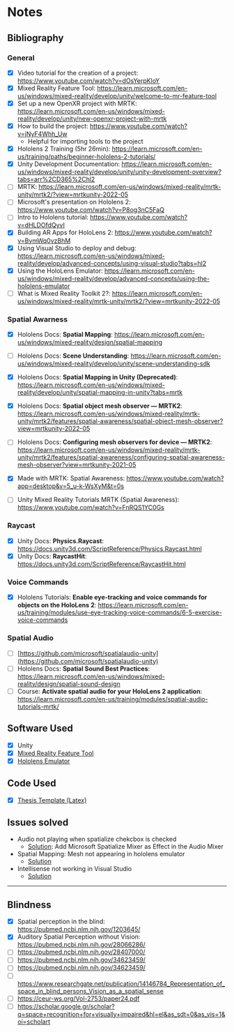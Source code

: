 # Notes
## Bibliography

### General
- [x] Video tutorial for the creation of a project: https://www.youtube.com/watch?v=dOsYerpKloY
- [x] Mixed Reality Feature Tool: https://learn.microsoft.com/en-us/windows/mixed-reality/develop/unity/welcome-to-mr-feature-tool
- [x] Set up a new OpenXR project with MRTK: https://learn.microsoft.com/en-us/windows/mixed-reality/develop/unity/new-openxr-project-with-mrtk
- [x] How to build the project: https://www.youtube.com/watch?v=jNyF4Whh_Uw
  - Helpful for importing tools to the project
- [x] Hololens 2 Training (5hr 26min): https://learn.microsoft.com/en-us/training/paths/beginner-hololens-2-tutorials/
- [x] Unity Development Documentation: https://learn.microsoft.com/en-us/windows/mixed-reality/develop/unity/unity-development-overview?tabs=arr%2CD365%2Chl2
- [ ] MRTK: https://learn.microsoft.com/en-us/windows/mixed-reality/mrtk-unity/mrtk2/?view=mrtkunity-2022-05
- [ ] Microsoft's presentation on Hololens 2: https://www.youtube.com/watch?v=P8og3nC5FaQ
- [ ] Intro to Hololens tutorial: https://www.youtube.com/watch?v=dHLDOfdQyvI
- [x] Building AR Apps for HoloLens 2: https://www.youtube.com/watch?v=BymWq0vzBhM
- [x] Using Visual Studio to deploy and debug: https://learn.microsoft.com/en-us/windows/mixed-reality/develop/advanced-concepts/using-visual-studio?tabs=hl2
- [x] Using the HoloLens Emulator: https://learn.microsoft.com/en-us/windows/mixed-reality/develop/advanced-concepts/using-the-hololens-emulator
- [ ] What is Mixed Reality Toolkit 2?: https://learn.microsoft.com/en-us/windows/mixed-reality/mrtk-unity/mrtk2/?view=mrtkunity-2022-05

### Spatial Awarness
- [x] Hololens Docs: **Spatial Mapping**: https://learn.microsoft.com/en-us/windows/mixed-reality/design/spatial-mapping
- [ ] Hololens Docs: **Scene Understanding**: https://learn.microsoft.com/en-us/windows/mixed-reality/develop/unity/scene-understanding-sdk
- [x] Hololens Docs: **Spatial Mapping in Unity (Deprecated)**: https://learn.microsoft.com/en-us/windows/mixed-reality/develop/unity/spatial-mapping-in-unity?tabs=mrtk
- [x] Hololens Docs: **Spatial object mesh observer — MRTK2**: https://learn.microsoft.com/en-us/windows/mixed-reality/mrtk-unity/mrtk2/features/spatial-awareness/spatial-object-mesh-observer?view=mrtkunity-2022-05
- [ ] Hololens Docs: **Configuring mesh observers for device — MRTK2**: https://learn.microsoft.com/en-us/windows/mixed-reality/mrtk-unity/mrtk2/features/spatial-awareness/configuring-spatial-awareness-mesh-observer?view=mrtkunity-2021-05

- [x] Made with MRTK: Spatial Awareness: https://www.youtube.com/watch?app=desktop&v=5_u-k-WsXyM&t=0s
- [ ] Unity Mixed Reality Tutorials MRTK (Spatial Awareness): https://www.youtube.com/watch?v=FnRQS1YC0Gs

### Raycast
- [x] Unity Docs: **Physics.Raycast**: https://docs.unity3d.com/ScriptReference/Physics.Raycast.html
- [x] Unity Docs: **RaycastHit**: https://docs.unity3d.com/ScriptReference/RaycastHit.html

### Voice Commands
- [x] Hololens Tutorials: **Enable eye-tracking and voice commands for objects on the HoloLens 2**: https://learn.microsoft.com/en-us/training/modules/use-eye-tracking-voice-commands/6-5-exercise-voice-commands

### Spatial Audio
- [ ] [https://github.com/microsoft/spatialaudio-unity](https://github.com/microsoft/spatialaudio-unity)
- [ ] Hololens Docs: **Spatial Sound Best Practices**: https://learn.microsoft.com/en-us/windows/mixed-reality/design/spatial-sound-design
- [ ] Course: **Activate spatial audio for your HoloLens 2 application**: https://learn.microsoft.com/en-us/training/modules/spatial-audio-tutorials-mrtk/

## Software Used
- [x] Unity
- [x] [Mixed Reality Feature Tool](https://www.microsoft.com/en-us/download/details.aspx?id=102778)
- [x] [Hololens Emulator](https://learn.microsoft.com/en-us/windows/mixed-reality/develop/advanced-concepts/using-the-hololens-emulator)

## Code Used
- [x] [Thesis Template (Latex)](https://github.com/eparon/ece-upatras-thesis-template)

## Issues solved
- Audio not playing when spatialize chekcbox is checked
  - [Solution](https://github.com/microsoft/MixedRealityToolkit-Unity/discussions/11334): Add Microsoft Spatialize Mixer as Effect in the Audio Mixer
- Spatial Mapping: Mesh not appearing in hololens emulator
  - [Solution](https://github.com/microsoft/MixedRealityToolkit-Unity/issues/10417)
- Intellisense not working in Visual Studio
  - [Solution](https://forum.unity.com/threads/intellisense-not-working-with-visual-studio-fix.836599/)

---

## Blindness
- [x] Spatial perception in the blind: https://pubmed.ncbi.nlm.nih.gov/1203645/
- [x] Auditory Spatial Perception without Vision: https://pubmed.ncbi.nlm.nih.gov/28066286/
- [ ] https://pubmed.ncbi.nlm.nih.gov/28407000/
- [ ] https://pubmed.ncbi.nlm.nih.gov/34623459/
- [ ] https://pubmed.ncbi.nlm.nih.gov/34623459/
- [ ] https://www.researchgate.net/publication/14146784_Representation_of_space_in_blind_persons_Vision_as_a_spatial_sense
- [ ] https://ceur-ws.org/Vol-2753/paper24.pdf
- [ ] https://scholar.google.gr/scholar?q=space+recognition+for+visually+impaired&hl=el&as_sdt=0&as_vis=1&oi=scholart